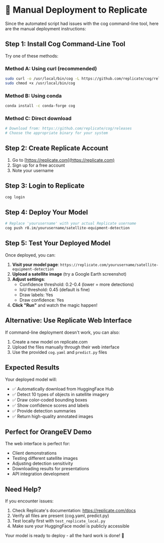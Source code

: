 # 🚀 Manual Deployment to Replicate

Since the automated script had issues with the cog command-line tool, here are the manual deployment instructions:

## Step 1: Install Cog Command-Line Tool

Try one of these methods:

### Method A: Using curl (recommended)
```bash
sudo curl -o /usr/local/bin/cog -L https://github.com/replicate/cog/releases/latest/download/cog_`uname -s`_`uname -m`
sudo chmod +x /usr/local/bin/cog
```

### Method B: Using conda
```bash
conda install -c conda-forge cog
```

### Method C: Direct download
```bash
# Download from: https://github.com/replicate/cog/releases
# Choose the appropriate binary for your system
```

## Step 2: Create Replicate Account

1. Go to [https://replicate.com](https://replicate.com)
2. Sign up for a free account
3. Note your username

## Step 3: Login to Replicate

```bash
cog login
```

## Step 4: Deploy Your Model

```bash
# Replace 'yourusername' with your actual Replicate username
cog push r8.im/yourusername/satellite-equipment-detection
```

## Step 5: Test Your Deployed Model

Once deployed, you can:

1. **Visit your model page**: `https://replicate.com/yourusername/satellite-equipment-detection`
2. **Upload a satellite image** (try a Google Earth screenshot)
3. **Adjust settings**:
   - Confidence threshold: 0.2-0.4 (lower = more detections)
   - IoU threshold: 0.45 (default is fine)
   - Draw labels: Yes
   - Draw confidence: Yes
4. **Click "Run"** and watch the magic happen!

## Alternative: Use Replicate Web Interface

If command-line deployment doesn't work, you can also:

1. Create a new model on replicate.com
2. Upload the files manually through their web interface
3. Use the provided `cog.yaml` and `predict.py` files

## Expected Results

Your deployed model will:
- ✅ Automatically download from HuggingFace Hub
- ✅ Detect 10 types of objects in satellite imagery
- ✅ Draw color-coded bounding boxes
- ✅ Show confidence scores and labels
- ✅ Provide detection summaries
- ✅ Return high-quality annotated images

## Perfect for OrangeEV Demo

The web interface is perfect for:
- Client demonstrations
- Testing different satellite images
- Adjusting detection sensitivity
- Downloading results for presentations
- API integration development

## Need Help?

If you encounter issues:
1. Check Replicate's documentation: https://replicate.com/docs
2. Verify all files are present (cog.yaml, predict.py)
3. Test locally first with `test_replicate_local.py`
4. Make sure your HuggingFace model is publicly accessible

Your model is ready to deploy - all the hard work is done! 🎉